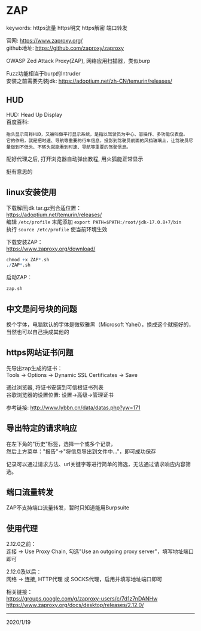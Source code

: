 # ZAP

keywords: https流量 https明文 https解密 端口转发  

官网: https://www.zaproxy.org/  
github地址: https://github.com/zaproxy/zaproxy  

OWASP Zed Attack Proxy(ZAP), 网络应用扫描器，类似burp  

Fuzz功能相当于burp的Intruder  
安装之前需要先装jdk: https://adoptium.net/zh-CN/temurin/releases/  


## HUD
HUD: Head Up Display  
百度百科:  
```
抬头显示简称HUD，又被叫做平行显示系统，是指以驾驶员为中心、盲操作、多功能仪表盘。
它的作用，就是把时速、导航等重要的行车信息，投影到驾驶员前面的风挡玻璃上，让驾驶员尽量做到不低头、不转头就能看到时速、导航等重要的驾驶信息。
```

配好代理之后, 打开浏览器自动弹出教程, 用火狐能正常显示  

挺有意思的  


## linux安装使用
下载解压jdk tar.gz到合适位置：  
https://adoptium.net/temurin/releases/  
编辑 `/etc/profile` 末尾添加 `export PATH=$PATH:/root/jdk-17.0.8+7/bin`  
执行 `source /etc/profile` 使当前环境生效  

下载安装ZAP：  
https://www.zaproxy.org/download/  
```r
chmod +x ZAP*.sh
./ZAP*.sh
```

启动ZAP：  
```bash
zap.sh
```


## 中文是问号块的问题  
换个字体，电脑默认的字体是微软雅黑（Microsoft Yahei），换成这个就挺好的，当然也可以自己换成其他的  


## https网站证书问题
先导出zap生成的证书：  
Tools -> Options -> Dynamic SSL Certificates -> Save  

通过浏览器, 将证书安装到可信根证书列表  
谷歌浏览器的设置位置: 设置->高级->管理证书  

参考链接: http://www.lybbn.cn/data/datas.php?yw=171  


## 导出特定的请求响应
在左下角的"历史"标签，选择一个或多个记录，  
然后上方菜单："报告"->"将信息导出到文件中..."，即可成功保存  

记录可以通过请求方法、url关键字等进行简单的筛选，无法通过请求响应内容筛选。  


## 端口流量转发
ZAP不支持端口流量转发，暂时只知道能用Burpsuite  


## 使用代理
2.12.0之前：  
连接 -> Use Proxy Chain, 勾选"Use an outgoing proxy server"，填写地址端口即可  

2.12.0及以后：  
网络 -> 连接, HTTP代理 或 SOCKS代理，启用并填写地址端口即可  

相关链接：  
https://groups.google.com/g/zaproxy-users/c/7d1z7nDANHw  
https://www.zaproxy.org/docs/desktop/releases/2.12.0/  


---
2020/1/19  
